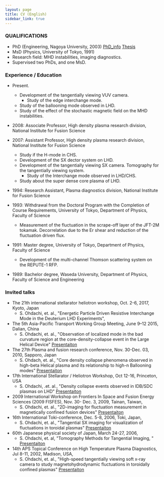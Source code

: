 ```yaml
---
layout: page
title: CV (English)
sidebar_link: true
---
```



### QUALIFICATIONS
*	PhD (Engineering, Nagoya University, 2003)  [PhD_info](http://iss.ndl.go.jp/books/R100000002-I000004256633-00?ar=4e1f "PhD_info") [Thesis](http://153.127.246.50/~ohdachi/resources/main.pdf "Thesis") 
*	MsD (Physics, University of Tokyo, 1991)
*	Research field: MHD instabilities, imaging diagnostics.
*	Supervised two PhDs, and one MsD.

### Experience / Education
* Present.
	- Development of the tangentially viewing VUV camera.
		- Study of the edge interchange mode.
	- Study of the ballooning mode observed in LHD. 
	- Study of the effect of the stochastic magnetic field on the MHD instabilities.
* 2008: Associate Professor, High density plasma research division, National Institute for Fusion Science
* 2007: Assistant Professor, High density plasma research division, National Institute for Fusion Science
     - Study if the H-mode in CHS.
     - Development of the SX dector system on LHD.
     - Development of the tangentially viewing SX camera. Tomography for the tangentially viewing system.
        - Study of the Interchange mode observed in LHD/CHS.
     - Study about the super dense core plasma of LHD.

* 1994: Research Assistant, Plasma diagnostics division, National Institute for Fusion Science
* 1993: Withdrawal from the Doctoral Program with the Completion of Course Requirements, University of Tokyo, Department of Physics, Faculty of Science
     - Measurement of the fluctuation in the scrape-off layer of the JFT-2M tokamak. Decorrelation due to the Er shear and reduction of the fluctuation driven flux.
* 1991: Master degree, University of Tokyo, Department of Physics, Faculty of Science
     -	Development of the multi-channel Thomson scattering system on the REPUTE-1 RFP.
* 1989: Bachelor degree, Waseda University, Department of Physics, Faculty of Science and Engineering

### Invited talks

* The 21th international stellarator heliotron workshop, Oct. 2-6, 2017, Kyoto, Japan
    * S. Ohdachi, et. al., "Energetic Particle Driven Resistive Interchange Mode in the Deuterium LHD Experiments", 
* The 5th Asia-Pacific Transport Working Group Meeting, June 9–12 2015, Dalian, China
    * S. Ohdachi, et. al., "Observation of localized mode in the bad curvature region at the core-density-collapse event in the Large Helical Device"
[Presentaiton](http://153.127.246.50/~ohdachi/resources/2015-aptwg.pdf "Presentaiton") 
* The 27th Plasma and fusion research conference, Nov. 30-Dec. 03, 2010, Sapporo, Japan
    * S. Ohdach, et. al., "Core density collapse phenomena observed in high-beta Helical plasma and its relationship to high-n Ballooning modes"
[Presentaiton](http://153.127.246.50/~ohdachi/resources/2010-pfr.pdf "Presentaiton") 
* 17th International Stellarator / Heliotron Workshop, Oct 12-16, Princeton, USA
    * S. Ohdachi, .et. al., "Density collapse events observed in IDB/SDC plasmas on LHD"
[Presentaiton](http://153.127.246.50/~ohdachi/resources/2010-ishws.pdf "Presentaiton") 
* 2009 International Workshop on Frontiers In Space and Fusion Energy Sciences (2009 FISFES), Nov. 30- Dec. 3, 2009, Tainan, Taiwan, 
    * S. Ohdachi, et. al., "2D-imaging for fluctuation measurement in magnetically confined fusion devices"
[Presentaiton](http://153.127.246.50/~ohdachi/resources/2009-fisfes.pdf "Presentaiton") 
* 16th International Toki-conference, Dec. 5-8, 2006, Toki, Japan, 
    * S. Ohdachi, et. al., "Tangential SX imaging for visualization of fluctuations in toroidal plasmas"
[Presentaiton](http://153.127.246.50/~ohdachi/resources/2006-itc.pdf "Presentaiton") 
* 60th Japanese physical society of Japan, March 24-27, 2006, 
    * S. Ohdachi, et. al, "Tomography Methods for Tangential Imaging, "
[Presentaiton](http://153.127.246.50/~ohdachi/resources/2005-jps.pdf "Presentaiton") 
* 14th APS Topical Conference on High Temperature Plasma Diagnostics, Jul 8-11, 2002, Madison, USA, 
    * S. Ohdachi, et. al., "High-speed tangentially viewing soft x-ray camera to study magnetohydrodynamic fluctuations in toroidally confined plasmas"
[Presentaiton](http://153.127.246.50/~ohdachi/resources/2002-htpd.pdf "Presentaiton") 

